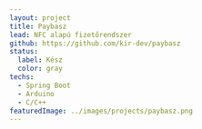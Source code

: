 ```yaml
---
layout: project
title: Paybasz
lead: NFC alapú fizetőrendszer
github: https://github.com/kir-dev/paybasz
status:
  label: Kész
  color: gray
techs:
  - Spring Boot
  - Arduino
  - C/C++
featuredImage: ../images/projects/paybasz.png
---
```

